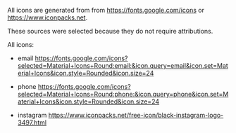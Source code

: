 All icons are generated from from https://fonts.google.com/icons or https://www.iconpacks.net.

These sources were selected because they do not require attributions.

All icons:

- email https://fonts.google.com/icons?selected=Material+Icons+Round:email:&icon.query=email&icon.set=Material+Icons&icon.style=Rounded&icon.size=24

- phone https://fonts.google.com/icons?selected=Material+Icons+Round:phone:&icon.query=phone&icon.set=Material+Icons&icon.style=Rounded&icon.size=24

- instagram https://www.iconpacks.net/free-icon/black-instagram-logo-3497.html
